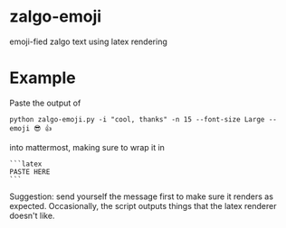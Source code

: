 # zalgo-emoji
emoji-fied zalgo text using latex rendering

# Example
Paste the output of 
```
python zalgo-emoji.py -i "cool, thanks" -n 15 --font-size Large --emoji 😎 👍
```
into mattermost, making sure to wrap it in 
````
```latex
PASTE HERE
```
````

Suggestion: send yourself the message first to make sure it renders as expected. Occasionally, the script outputs things that the latex renderer doesn't like. 
